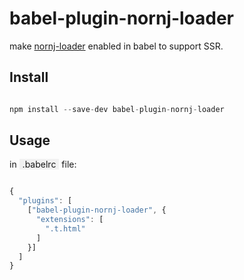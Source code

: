 # babel-plugin-nornj-loader
make [nornj-loader](https://github.com/joe-sky/nornj-loader) enabled in babel to support SSR.

Install
-----

```javascript

npm install --save-dev babel-plugin-nornj-loader

```


Usage
-----

in <span style="background-color: #f1f1f1;padding:0 5px;">.babelrc</span> file:

```javascript

{
  "plugins": [
    ["babel-plugin-nornj-loader", {
      "extensions": [
        ".t.html"
      ]
    }]
  ]
}

```


